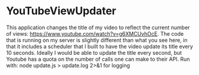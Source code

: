 # YouTubeViewUpdater
This application changes the title of my video to reflect the current number of views: https://www.youtube.com/watch?v=g6XMCUvhOcE. 
The code that is running on my server is slightly different than what you see here, in that it includes a scheduler that I built to have the video update its title every 10 seconds.
Ideally I would be able to update the title every second, but Youtube has a quota on the number of calls one can make to their API.
Run with: node update.js > update.log 2>&1 for logging
